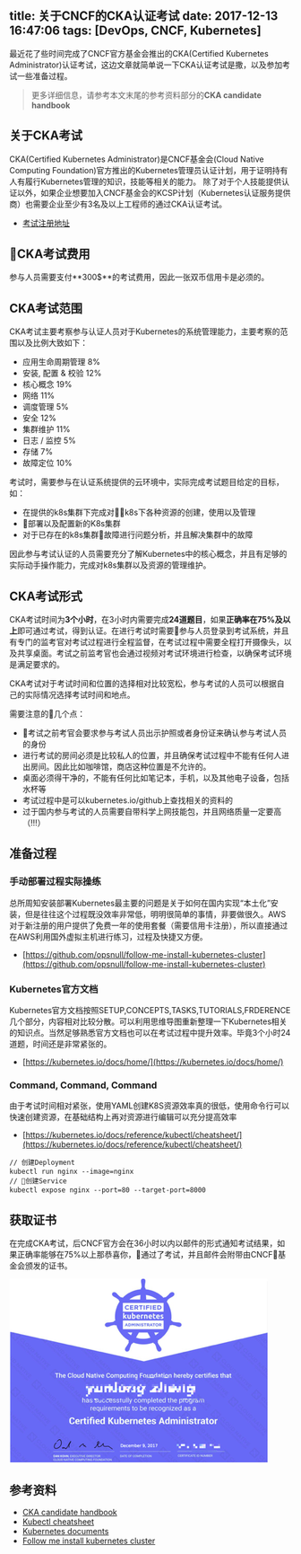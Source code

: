 title: 关于CNCF的CKA认证考试
date: 2017-12-13 16:47:06
tags: [DevOps, CNCF, Kubernetes]
---

最近花了些时间完成了CNCF官方基金会推出的CKA(Certified Kubernetes Administrator)认证考试，这边文章就简单说一下CKA认证考试是撒，以及参加考试一些准备过程。

<!-- more -->

> 更多详细信息，请参考本文末尾的参考资料部分的**CKA candidate handbook**

## 关于CKA考试

CKA(Certified Kubernetes Administrator)是CNCF基金会(Cloud Native Computing Foundation)官方推出的Kubernetes管理员认证计划，用于证明持有人有履行Kubernetes管理的知识，技能等相关的能力。
除了对于个人技能提供认证以外，如果企业想要加入CNCF基金会的KCSP计划（Kubernetes认证服务提供商）也需要企业至少有3名及以上工程师的通过CKA认证考试。

* [考试注册地址](https://www.cncf.io/certification/expert/)

## CKA考试费用

参与人员需要支付**300$**的考试费用，因此一张双币信用卡是必须的。

## CKA考试范围

CKA考试主要考察参与认证人员对于Kubernetes的系统管理能力，主要考察的范围以及比例大致如下：

* 应用生命周期管理 8%
* 安装, 配置 & 校验 12%
* 核心概念 19%
* 网络 11%
* 调度管理 5%
* 安全 12%
* 集群维护 11%
* 日志 / 监控 5%
* 存储 7%
* 故障定位 10%

考试时，需要参与在认证系统提供的云环境中，实际完成考试题目给定的目标，如：
* 在提供的k8s集群下完成对k8s下各种资源的创建，使用以及管理
* 部署以及配置新的K8s集群
* 对于已存在的k8s集群故障进行问题分析，并且解决集群中的故障

因此参与考试认证的人员需要充分了解Kubernetes中的核心概念，并且有足够的实际动手操作能力，完成对k8s集群以及资源的管理维护。

## CKA考试形式

CKA考试时间为**3个小时**，在3小时内需要完成**24道题目**，如果**正确率在75%及以上**即可通过考试，得到认证。在进行考试时需要参与人员登录到考试系统，并且有专门的监考官对考试过程进行全程监督，在考试过程中需要全程打开摄像头，以及共享桌面。考试之前监考官也会通过视频对考试环境进行检查，以确保考试环境是满足要求的。

CKA考试对于考试时间和位置的选择相对比较宽松，参与考试的人员可以根据自己的实际情况选择考试时间和地点。

需要注意的几个点：
* 考试之前考官会要求参与考试人员出示护照或者身份证来确认参与考试人员的身份
* 进行考试的房间必须是比较私人的位置，并且确保考试过程中不能有任何人进出房间。因此比如咖啡馆，商店这种位置是不允许的。
* 桌面必须得干净的，不能有任何比如笔记本，手机，以及其他电子设备，包括水杯等
* 考试过程中是可以kubernetes.io/github上查找相关的资料的
* 过于国内参与考试的人员需要自带科学上网技能包，并且网络质量一定要高（!!!）

## 准备过程

### 手动部署过程实际操练

总所周知安装部署Kubernetes最主要的问题是关于如何在国内实现“本土化”安装，但是往往这个过程既没效率非常低，明明很简单的事情，非要做很久。AWS对于新注册的用户提供了免费一年的使用套餐（需要信用卡注册），所以直接通过在AWS利用国外虚拟主机进行练习，过程及快捷又方便。

* [https://github.com/opsnull/follow-me-install-kubernetes-cluster](https://github.com/opsnull/follow-me-install-kubernetes-cluster)

### Kubernetes官方文档

Kubernetes官方文档按照SETUP,CONCEPTS,TASKS,TUTORIALS,FRDERENCE几个部分，内容相对比较分散。可以利用思维导图重新整理一下Kubernetes相关的知识点。当然足够熟悉官方文档也可以在考试过程中提升效率。毕竟3个小时24道题，时间还是非常紧张的。

* [https://kubernetes.io/docs/home/](https://kubernetes.io/docs/home/)

### Command, Command, Command

由于考试时间相对紧张，使用YAML创建K8S资源效率真的很低，使用命令行可以快速创建资源，在基础结构上再对资源进行编辑可以充分提高效率

* [https://kubernetes.io/docs/reference/kubectl/cheatsheet/](https://kubernetes.io/docs/reference/kubectl/cheatsheet/)

```
// 创建Deployment
kubectl run nginx --image=nginx
// 创建Service
kubectl expose nginx --port=80 --target-port=8000
```

## 获取证书

在完成CKA考试，后CNCF官方会在36小时以内以邮件的形式通知考试结果，如果正确率能够在75%以上那恭喜你，通过了考试，并且邮件会附带由CNCF基金会颁发的证书。

![/images/kca.png](/images/kca.png)

## 参考资料

* [CKA candidate handbook](http://7xj61w.com1.z0.glb.clouddn.com/CKA_Candidate_Handbook_v1.4_.pdf)
* [Kubectl cheatsheet](https://kubernetes.io/docs/reference/kubectl/cheatsheet/)
* [Kubernetes documents]([https://kubernetes.io/docs/home/)
* [Follow me install kubernetes cluster](https://github.com/opsnull/follow-me-install-kubernetes-cluster)